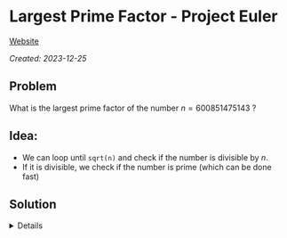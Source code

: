 # Largest Prime Factor - Project Euler

[Website](https://projecteuler.net/problem=3)

_Created: 2023-12-25_
## Problem
What is the largest prime factor of the number $n = 600851475143$ ?
## Idea:
- We can loop until `sqrt(n)` and check if the number is divisible by $n$.
- If it is divisible, we check if the number is prime (which can be done fast)

## Solution
<details>
6857
</details>
